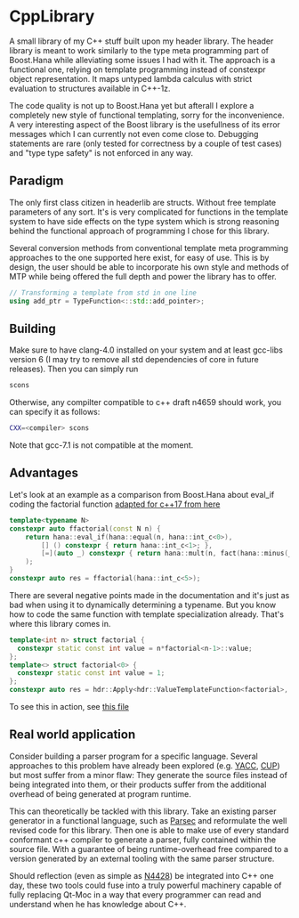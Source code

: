 # CppLibrary

A small library of my C++ stuff built upon my header library.
The header library is meant to work similarly to the type meta programming part of Boost.Hana while alleviating some issues I had with it.
The approach is a functional one, relying on template programming instead of constexpr object representation. It maps untyped lambda calculus with strict evaluation to structures available in C++-1z.

The code quality is not up to Boost.Hana yet but afterall I explore a completely new style of functional templating, sorry for the inconvenience. A very interesting aspect of the Boost library is the usefullness of its error messages which I can currently not even come close to. Debugging statements are rare (only tested for correctness by a couple of test cases) and "type type safety" is not enforced in any way.

Paradigm
-------
The only first class citizen in headerlib are structs. Without free template parameters of any sort. It's is very complicated for functions in the template system to have side effects on the type system which is strong reasoning behind the functional approach of programming I chose for this library.

Several conversion methods from conventional template meta programming approaches to the one supported here exist, for easy of use. This is by design, the user should be able to incorporate his own style and methods of MTP while being offered the full depth and power the library has to offer.

```c++
// Transforming a template from std in one line
using add_ptr = TypeFunction<::std::add_pointer>;
```

Building
--------
Make sure to have clang-4.0 installed on your system and at least gcc-libs version 6 (I may try to remove all std dependencies of core in future releases). Then you can simply run
```bash
scons
```

Otherwise, any compilter compatible to c++ draft n4659 should work, you can specify it as follows:
```bash
CXX=<compiler> scons
```
Note that gcc-7.1 is not compatible at the moment.

Advantages
----------
Let's look at an example as a comparison from Boost.Hana about eval_if coding the factorial function [adapted for c++17 from here](http://www.boost.org/doc/libs/1_62_0/libs/hana/doc/html/group__group-Logical.html#gab64636f84de983575aac0208f5fa840c)
```c++
template<typename N>
constexpr auto ffactorial(const N n) {
    return hana::eval_if(hana::equal(n, hana::int_c<0>),
        [] () constexpr { return hana::int_c<1>; },
        [=](auto _) constexpr { return hana::mult(n, fact(hana::minus(_(n), hana::int_c<1>))); }
    );
}
constexpr auto res = ffactorial(hana::int_c<5>);
```
There are several negative points made in the documentation and it's just as bad when using it to dynamically determining a typename.
But you know how to code the same function with template specialization already. That's where this library comes in.
```c++
template<int n> struct factorial {
  constexpr static const int value = n*factorial<n-1>::value;
};
template<> struct factorial<0> {
  constexpr static const int value = 1;
};
constexpr auto res = hdr::Apply<hdr::ValueTemplateFunction<factorial>, hdr::Signed<5>>::value;
```
To see this in action, see [this file](test/src/math.cpp)


Real world application
---------
Consider building a parser program for a specific language. Several approaches to this problem have already been explored (e.g. [YACC][YACC], [CUP][CUP]) but most suffer from a minor flaw:
They generate the source files instead of being integrated into them, or their products suffer from the additional overhead of being generated at program runtime.

This can theoretically be tackled with this library. Take an existing parser generator in a functional language, such as [Parsec][PARSEC] and reformulate the well revised code for this library. Then one is able to make use of every standard conformant c++ compiler to generate a parser, fully contained within the source file. With a guarantee of being runtime-overhead free compared to a version generated by an external tooling with the same parser structure.

Should reflection (even as simple as [N4428][N4428]) be integrated into C++ one day, these two tools could fuse into a truly powerful machinery capable of fully replacing Qt-Moc in a way that every programmer can read and understand when he has knowledge about C++.

[YACC]: http://dinosaur.compilertools.net/yacc/
[CUP]: http://www2.cs.tum.edu/projects/cup/
[PARSEC]: https://hackage.haskell.org/package/parsec
[N4428]: http://www.open-std.org/jtc1/sc22/wg21/docs/papers/2015/n4428.pdf
